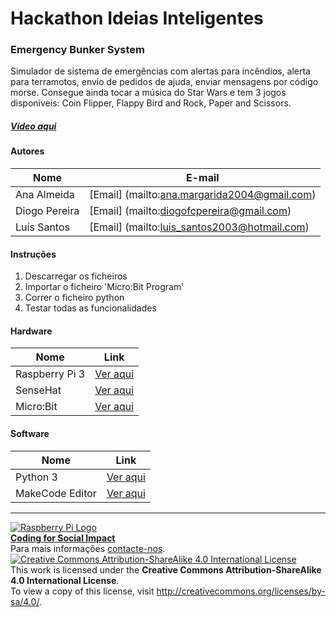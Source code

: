﻿# Hackathon Ideias Inteligentes

### Emergency Bunker System

   Simulador de sistema de emergências com alertas para incêndios, alerta para terramotos, envio de pedidos de ajuda, enviar mensagens por código morse. Consegue ainda tocar a música do Star Wars e tem 3 jogos disponiveis: Coin Flipper, Flappy Bird and Rock, Paper and Scissors.
  
##### [Vídeo aqui](Demo/video.mp4?raw=true)  
  
#### Autores  

|Nome  |E-mail  |  
|---|---|    
|Ana Almeida   |[Email] (mailto:ana.margarida2004@gmail.com)  |  
|Diogo Pereira  |[Email] (mailto:diogofcpereira@gmail.com)  |  
|Luís Santos  |[Email] (mailto:luis_santos2003@hotmail.com)  |  

#### Instruções

1. Descarregar os ficheiros
2. Importar o ficheiro 'Micro:Bit Program'
3. Correr o ficheiro python
4. Testar todas as funcionalidades

#### Hardware

|Nome  |Link  |  
|---|---|    
|Raspberry Pi 3  |[Ver aqui](http://www.raspberrypi.org)  |  
|SenseHat  |[Ver aqui](https://projects.raspberrypi.org/en/projects/getting-started-with-the-sense-hat)  |  
|Micro:Bit  |[Ver aqui](https://www.microbit.org/)  |  


#### Software  

|Nome  |Link  |  
|---|---|    
|Python 3  |[Ver aqui](https://www.python.org/)  |  
|MakeCode Editor |[Ver aqui](https://www.microsoft.com/en-us/makecode)  |  


***  
[![Raspberry Pi Logo](https://upload.wikimedia.org/wikipedia/en/thumb/c/cb/Raspberry_Pi_Logo.svg/50px-Raspberry_Pi_Logo.svg.png)](http://raspberrypi.org)   
[**Coding for Social Impact**](http://codingforsocialimpact.fe.up.pt)  
Para mais informações [contacte-nos](mailto:hello@codingforsocialimpact.org).  
[![Creative Commons Attribution-ShareAlike 4.0 International License](https://licensebuttons.net/l/by-sa/4.0/88x31.png)](http://creativecommons.org/licenses/by-sa/4.0/)  
This work is licensed under the **Creative Commons Attribution-ShareAlike 4.0 International License**.  
To view a copy of this license, visit http://creativecommons.org/licenses/by-sa/4.0/.  
